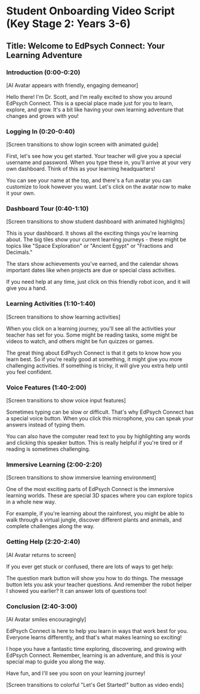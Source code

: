 # Student Onboarding Video Script (Key Stage 2: Years 3-6)

## Title: Welcome to EdPsych Connect: Your Learning Adventure

### Introduction (0:00-0:20)
[AI Avatar appears with friendly, engaging demeanor]

Hello there! I'm Dr. Scott, and I'm really excited to show you around EdPsych Connect. This is a special place made just for you to learn, explore, and grow. It's a bit like having your own learning adventure that changes and grows with you!

### Logging In (0:20-0:40)
[Screen transitions to show login screen with animated guide]

First, let's see how you get started. Your teacher will give you a special username and password. When you type these in, you'll arrive at your very own dashboard. Think of this as your learning headquarters!

You can see your name at the top, and there's a fun avatar you can customize to look however you want. Let's click on the avatar now to make it your own.

### Dashboard Tour (0:40-1:10)
[Screen transitions to show student dashboard with animated highlights]

This is your dashboard. It shows all the exciting things you're learning about. The big tiles show your current learning journeys - these might be topics like "Space Exploration" or "Ancient Egypt" or "Fractions and Decimals."

The stars show achievements you've earned, and the calendar shows important dates like when projects are due or special class activities.

If you need help at any time, just click on this friendly robot icon, and it will give you a hand.

### Learning Activities (1:10-1:40)
[Screen transitions to show learning activities]

When you click on a learning journey, you'll see all the activities your teacher has set for you. Some might be reading tasks, some might be videos to watch, and others might be fun quizzes or games.

The great thing about EdPsych Connect is that it gets to know how you learn best. So if you're really good at something, it might give you more challenging activities. If something is tricky, it will give you extra help until you feel confident.

### Voice Features (1:40-2:00)
[Screen transitions to show voice input features]

Sometimes typing can be slow or difficult. That's why EdPsych Connect has a special voice button. When you click this microphone, you can speak your answers instead of typing them.

You can also have the computer read text to you by highlighting any words and clicking this speaker button. This is really helpful if you're tired or if reading is sometimes challenging.

### Immersive Learning (2:00-2:20)
[Screen transitions to show immersive learning environment]

One of the most exciting parts of EdPsych Connect is the immersive learning worlds. These are special 3D spaces where you can explore topics in a whole new way.

For example, if you're learning about the rainforest, you might be able to walk through a virtual jungle, discover different plants and animals, and complete challenges along the way.

### Getting Help (2:20-2:40)
[AI Avatar returns to screen]

If you ever get stuck or confused, there are lots of ways to get help:

The question mark button will show you how to do things.
The message button lets you ask your teacher questions.
And remember the robot helper I showed you earlier? It can answer lots of questions too!

### Conclusion (2:40-3:00)
[AI Avatar smiles encouragingly]

EdPsych Connect is here to help you learn in ways that work best for you. Everyone learns differently, and that's what makes learning so exciting!

I hope you have a fantastic time exploring, discovering, and growing with EdPsych Connect. Remember, learning is an adventure, and this is your special map to guide you along the way.

Have fun, and I'll see you soon on your learning journey!

[Screen transitions to colorful "Let's Get Started!" button as video ends]
